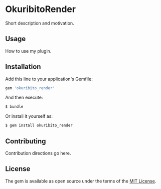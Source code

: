 # OkuribitoRender
Short description and motivation.

## Usage
How to use my plugin.

## Installation
Add this line to your application's Gemfile:

```ruby
gem 'okuribito_render'
```

And then execute:
```bash
$ bundle
```

Or install it yourself as:
```bash
$ gem install okuribito_render
```

## Contributing
Contribution directions go here.

## License
The gem is available as open source under the terms of the [MIT License](http://opensource.org/licenses/MIT).
